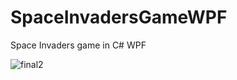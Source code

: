# SpaceInvadersGameWPF
Space Invaders game in C# WPF

![final2](https://user-images.githubusercontent.com/11675204/88896813-ab34d280-d24a-11ea-9c68-797011b00be9.PNG)
